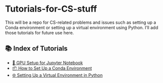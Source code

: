 # Tutorials-for-CS-stuff

This will be a repo for CS-related problems and issues such as setting up a Conda environment or setting up a virtual environment using Python. I’ll add those tutorials for future use here.

## 📚 Index of Tutorials

- [🚀 GPU Setup for Jupyter Notebook](setting_up_jupyter_for_gpu_use.md)
- [📦 How to Set Up a Conda Environment](conda_env_tutorial.md)
- [🌐 Setting Up a Virtual Environment in Python](setting_up_virtual_env_using_python.md)
